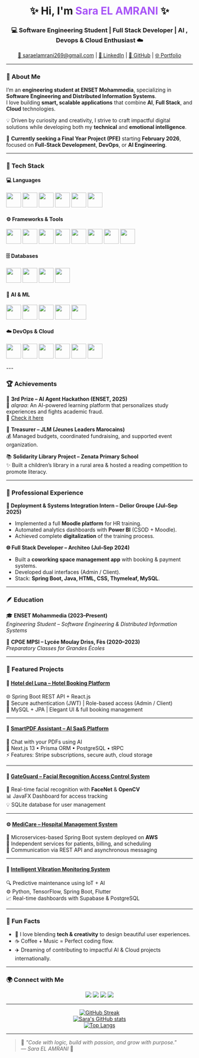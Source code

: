 <!-- 💫 WELCOME TO MY GITHUB PROFILE 💫 -->

<h1 align="center">✨ Hi, I'm <span style="color:#a855f7;">Sara EL AMRANI</span> ✨</h1>
<h3 align="center">💻 Software Engineering Student | Full Stack Developer | AI , Devops & Cloud Enthusiast ☁️</h3>

<p align="center">
  <a href="mailto:saraelamrani269@gmail.com">📧 saraelamrani269@gmail.com</a> |
  <a href="www.linkedin.com/in/sara-el-amrani-4619041a6">💼 LinkedIn</a> |
  <a href="https://github.com/SaraElAmrani">🐙 GitHub</a> |
  <a href="https://elamranisara.com/">🌐 Portfolio</a>
</p>

---

### 🌸 About Me  

I’m an **engineering student at ENSET Mohammedia**, specializing in **Software Engineering and Distributed Information Systems**.  
I love building **smart, scalable applications** that combine **AI**, **Full Stack**, and **Cloud** technologies.  

💡 Driven by curiosity and creativity, I strive to craft impactful digital solutions while developing both my **technical** and **emotional intelligence**.  

🧭 **Currently seeking a Final Year Project (PFE)** starting **February 2026**, focused on **Full-Stack Development**, **DevOps**, or **AI Engineering**.

---

### 🧠 Tech Stack

#### 💻 **Languages**
<p align="left">
  <img src="https://cdn.jsdelivr.net/gh/devicons/devicon/icons/java/java-original.svg" width="40" height="40"/>
  <img src="https://cdn.jsdelivr.net/gh/devicons/devicon/icons/python/python-original.svg" width="40" height="40"/>
  <img src="https://cdn.jsdelivr.net/gh/devicons/devicon/icons/javascript/javascript-original.svg" width="40" height="40"/>
  <img src="https://cdn.jsdelivr.net/gh/devicons/devicon/icons/c/c-original.svg" width="40" height="40"/>
  <img src="https://cdn.jsdelivr.net/gh/devicons/devicon/icons/cplusplus/cplusplus-original.svg" width="40" height="40"/>
  <img src="https://cdn.jsdelivr.net/gh/devicons/devicon/icons/mysql/mysql-original.svg" width="40" height="40"/>
</p>

#### ⚙️ **Frameworks & Tools**
<p align="left">
  <img src="https://cdn.jsdelivr.net/gh/devicons/devicon/icons/spring/spring-original.svg" width="40" height="40"/>
  <img src="https://cdn.jsdelivr.net/gh/devicons/devicon/icons/react/react-original.svg" width="40" height="40"/>
  <img src="https://cdn.jsdelivr.net/gh/devicons/devicon/icons/nextjs/nextjs-original.svg" width="40" height="40"/>
  <img src="https://cdn.jsdelivr.net/gh/devicons/devicon/icons/angularjs/angularjs-original.svg" width="40" height="40"/>
  <img src="https://cdn.jsdelivr.net/gh/devicons/devicon/icons/nodejs/nodejs-original.svg" width="40" height="40"/>
  <img src="https://cdn.jsdelivr.net/gh/devicons/devicon/icons/html5/html5-original.svg" width="40" height="40"/>
  <img src="https://cdn.jsdelivr.net/gh/devicons/devicon/icons/css3/css3-original.svg" width="40" height="40"/>
  <img src="https://cdn.jsdelivr.net/gh/devicons/devicon/icons/thymeleaf/thymeleaf-original.svg" width="40" height="40"/>
</p>

#### 🗄️ **Databases**
<p align="left">
  <img src="https://cdn.jsdelivr.net/gh/devicons/devicon/icons/mysql/mysql-original.svg" width="40" height="40"/>
  <img src="https://cdn.jsdelivr.net/gh/devicons/devicon/icons/postgresql/postgresql-original.svg" width="40" height="40"/>
  <img src="https://cdn.jsdelivr.net/gh/devicons/devicon/icons/mongodb/mongodb-original.svg" width="40" height="40"/>
  <img src="https://cdn.jsdelivr.net/gh/devicons/devicon/icons/redis/redis-original.svg" width="40" height="40"/>
</p>

#### 🤖 **AI & ML**
<p align="left">
  <img src="https://cdn.jsdelivr.net/gh/devicons/devicon/icons/tensorflow/tensorflow-original.svg" width="40" height="40"/>
  <img src="https://cdn.jsdelivr.net/gh/devicons/devicon/icons/pytorch/pytorch-original.svg" width="40" height="40"/>
  <img src="https://cdn.jsdelivr.net/gh/devicons/devicon/icons/scikitlearn/scikitlearn-original.svg" width="40" height="40"/>
  <img src="https://cdn.jsdelivr.net/gh/devicons/devicon/icons/pandas/pandas-original.svg" width="40" height="40"/>
  <img src="https://cdn.jsdelivr.net/gh/devicons/devicon/icons/opencv/opencv-original.svg" width="40" height="40"/>
</p>

#### ☁️ **DevOps & Cloud**
<p align="left">
  <img src="https://cdn.jsdelivr.net/gh/devicons/devicon/icons/docker/docker-original.svg" width="40" height="40"/>
  <img src="https://cdn.jsdelivr.net/gh/devicons/devicon/icons/prometheus/prometheus-original.svg" width="40" height="40"/>
  <img src="https://cdn.jsdelivr.net/gh/devicons/devicon/icons/grafana/grafana-original.svg" width="40" height="40"/>
  <img src="https://cdn.jsdelivr.net/gh/devicons/devicon/icons/amazonwebservices/amazonwebservices-original.svg" width="40" height="40"/>
  <img src="https://cdn.jsdelivr.net/gh/devicons/devicon/icons/powerbi/powerbi-original.svg" width="40" height="40"/>
  <img src="https://cdn.jsdelivr.net/gh/devicons/devicon/icons/tableau/tableau-original.svg" width="40" height="40"/>
</p>
---

### 🏆 Achievements

🥉 **3rd Prize – AI Agent Hackathon (ENSET, 2025)**  
🧩 *aIqraa*: An AI-powered learning platform that personalizes study experiences and fights academic fraud.  
🔗 [Check it here](https://github.com/aiqraa)

💼 **Treasurer – JLM (Jeunes Leaders Marocains)**  
💰 Managed budgets, coordinated fundraising, and supported event organization.

📚 **Solidarity Library Project – Zenata Primary School**  
✨ Built a children’s library in a rural area & hosted a reading competition to promote literacy.

---

### 💼 Professional Experience

**🚀 Deployment & Systems Integration Intern – Delior Groupe (Jul–Sep 2025)**  
- Implemented a full **Moodle platform** for HR training.  
- Automated analytics dashboards with **Power BI** (CSOD + Moodle).  
- Achieved complete **digitalization** of the training process.  

**🌐 Full Stack Developer – Architeo (Jul–Sep 2024)**  
- Built a **coworking space management app** with booking & payment systems.  
- Developed dual interfaces (Admin / Client).  
- Stack: **Spring Boot, Java, HTML, CSS, Thymeleaf, MySQL**.  

---

### 🪶 Education

🎓 **ENSET Mohammedia (2023–Present)**  
_Engineering Student – Software Engineering & Distributed Information Systems_

📘 **CPGE MPSI – Lycée Moulay Driss, Fès (2020–2023)**  
_Preparatory Classes for Grandes Écoles_

---

### 🚀 Featured Projects

#### 🏨 [Hotel del Luna – Hotel Booking Platform](https://github.com/SaraElAmrani/del_luna_hotel_booking)
🌐 Spring Boot REST API + React.js  
🔐 Secure authentication (JWT) | Role-based access (Admin / Client)  
💾 MySQL + JPA | Elegant UI & full booking management  

---

#### 🤖 [SmartPDF Assistant – AI SaaS Platform](https://github.com/SaraElAmrani/SmartPDF-Assistant)
💬 Chat with your PDFs using AI  
🧠 Next.js 13 • Prisma ORM • PostgreSQL • tRPC  
⚡️ Features: Stripe subscriptions, secure auth, cloud storage  

---

#### 🧬 [GateGuard – Facial Recognition Access Control System](https://github.com/SaraElAmrani/App_face_detection)
🎥 Real-time facial recognition with **FaceNet** & **OpenCV**  
📊 JavaFX Dashboard for access tracking  
💡 SQLite database for user management  

---

#### ⚙️ [MediCare – Hospital Management System](https://github.com/MediCare)
🏥 Microservices-based Spring Boot system deployed on **AWS**  
🔄 Independent services for patients, billing, and scheduling  
📡 Communication via REST API and asynchronous messaging  

---

#### 🔧 [Intelligent Vibration Monitoring System](https://github.com/MaintenancePlatform)
🔍 Predictive maintenance using IoT + AI  
⚙️ Python, TensorFlow, Spring Boot, Flutter  
📈 Real-time dashboards with Supabase & PostgreSQL  

---


### 🌈 Fun Facts
- 💬 I love blending **tech & creativity** to design beautiful user experiences.  
- ☕ Coffee + Music = Perfect coding flow.  
- ✈️ Dreaming of contributing to impactful AI & Cloud projects internationally.  

---

### 🌍 Connect with Me  

<p align="center">
  <a href="mailto:saraelamrani269@gmail.com"><img src="https://img.shields.io/badge/Email-D14836?style=for-the-badge&logo=gmail&logoColor=white"/></a>
  <a href="www.linkedin.com/in/sara-el-amrani-4619041a6"><img src="https://img.shields.io/badge/LinkedIn-0A66C2?style=for-the-badge&logo=linkedin&logoColor=white"/></a>
  <a href="https://github.com/SaraElAmrani"><img src="https://img.shields.io/badge/GitHub-171515?style=for-the-badge&logo=github&logoColor=white"/></a>
  <a href="https://elamranisara.com/"><img src="https://img.shields.io/badge/Portfolio-FF69B4?style=for-the-badge&logo=vercel&logoColor=white"/></a>
</p>

---

<div align="center">

[![GitHub Streak](https://streak-stats.demolab.com?user=SaraElAmrani&theme=tokyonight)](https://git.io/streak-stats)  
[![Sara's GitHub stats](https://github-readme-stats.vercel.app/api?username=SaraElAmrani&show_icons=true&theme=tokyonight)](https://github.com/anuraghazra/github-readme-stats)  
[![Top Langs](https://github-readme-stats.vercel.app/api/top-langs/?username=SaraElAmrani&layout=compact&theme=tokyonight)](https://github.com/anuraghazra/github-readme-stats)

</div>

---

> 💫 *"Code with logic, build with passion, and grow with purpose."*  
> — *Sara EL AMRANI* 🌸
